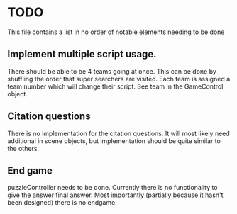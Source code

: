 # TODO
This file contains a list in no order of notable elements needing to be done

## Implement multiple script usage.
There should be able to be 4 teams going at once. This can be done by shuffling the order that super searchers are visited. Each team is assigned a team number which will change their script. See team in the GameControl object.

## Citation questions
There is no implementation for the citation questions. It will most likely need additional in scene objects, but implementation should be quite similar to the others.
## End game
puzzleController needs to be done. Currently there is no functionality to give the answer final answer. Most importantly (partially because it hasn't been designed) there is no endgame.
